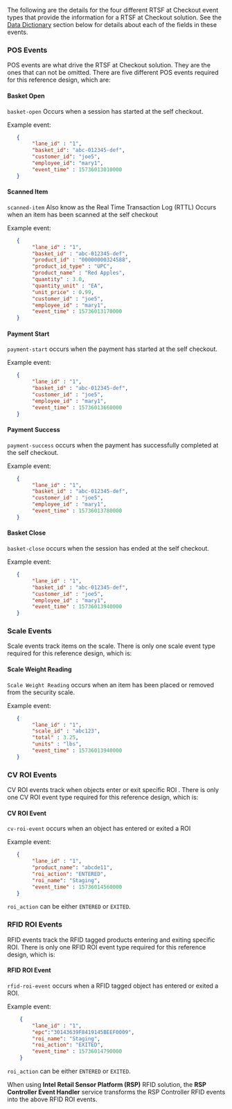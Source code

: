 The following are the details for the four different RTSF at Checkout event types that provide the information for a RTSF at Checkout solution. See the [Data Dictionary](#data-dictionary) section below for details about each of the fields in these events.

### POS Events

POS events are what drive the RTSF at Checkout solution. They are the ones that can not be omitted. There are five different POS events required for this reference design, which are:

#### Basket Open
`basket-open` Occurs when a session has started at the self checkout.

Example event:

``` json
   {
		"lane_id" : "1",
		"basket_id": "abc-012345-def",
		"customer_id": "joe5",
		"employee_id": "mary1",
		"event_time" : 15736013010000
   }
```
   
#### Scanned Item 
`scanned-item` Also know as the Real Time Transaction Log (RTTL)
Occurs when an item has been scanned at the self checkout

Example event:

``` json
   {
		"lane_id" : "1",
		"basket_id" : "abc-012345-def",
		"product_id" : "00000000324588",
		"product_id_type" : "UPC",
		"product_name" : "Red Apples",
		"quantity" : 3.0,
		"quantity_unit" : "EA",
		"unit_price" : 0.99,
		"customer_id" : "joe5",
		"employee_id" : "mary1",
		"event_time" : 15736013170000
   }
```

#### Payment Start 
`payment-start` occurs when the payment has started at the self checkout.

Example event:

``` json
   {
		"lane_id" : "1",
		"basket_id" : "abc-012345-def",
		"customer_id" : "joe5",
		"employee_id" : "mary1",
		"event_time" : 15736013660000    
   }
```

   

#### Payment Success 
`payment-success` occurs when the payment has successfully completed at the self checkout.

Example event:

``` json
   {
		"lane_id" : "1",
		"basket_id" : "abc-012345-def",
		"customer_id" : "joe5",
		"employee_id" : "mary1",
		"event_time" : 15736013780000    
   }
```

   

#### Basket Close

`basket-close` occurs when the session has ended at the self checkout.

Example event:

``` json
   {
		"lane_id" : "1",
		"basket_id" : "abc-012345-def",
		"customer_id" : "joe5",
		"employee_id" : "mary1",
		"event_time" : 15736013940000    
   }
```

### Scale Events

Scale events track items on the scale. There is only one scale event type required for this reference design, which is:

#### Scale Weight Reading
`Scale Weight Reading` occurs when an item has been placed or removed from the security scale.

Example event:

``` json
   {
		"lane_id" : "1",
		"scale_id" : "abc123", 
		"total" : 3.25,
		"units" : "lbs",
		"event_time" : 15736013940000    
   }
```

### CV ROI Events

CV ROI events track when objects enter or exit specific ROI . There is only one CV ROI event type required for this reference design, which is:

#### CV ROI Event 
`cv-roi-event` occurs when an object has entered or exited a ROI

Example event:

``` json
   {
		"lane_id" : "1",
		"product_name": "abcde11",
		"roi_action": "ENTERED",
		"roi_name": "Staging",
		"event_time" : 15736014560000    
   }
```

`roi_action` can be either `ENTERED` or `EXITED`.

### RFID ROI Events

RFID events track the RFID tagged products entering and exiting specific ROI. There is only one RFID ROI event type required for this reference design, which is:

#### RFID ROI Event 
`rfid-roi-event` occurs when a RFID tagged object has entered or exited a ROI. 

Example event:
   
``` json
    {
		"lane_id" : "1",
		"epc":"30143639F8419145BEEF0009",
		"roi_name": "Staging",
		"roi_action": "EXITED",
		"event_time" : 15736014790000            
    } 
```
   
   `roi_action` can be either `ENTERED` or `EXITED`.
   
   When using **Intel Retail Sensor Platform (RSP)** RFID solution, the **RSP Controller Event Handler** service transforms the RSP Controller RFID events into the above RFID ROI events.


